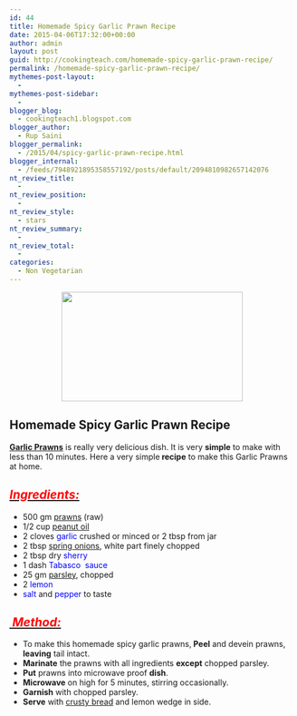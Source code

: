 ```yaml
---
id: 44
title: Homemade Spicy Garlic Prawn Recipe
date: 2015-04-06T17:32:00+00:00
author: admin
layout: post
guid: http://cookingteach.com/homemade-spicy-garlic-prawn-recipe/
permalink: /homemade-spicy-garlic-prawn-recipe/
mythemes-post-layout:
  - 
mythemes-post-sidebar:
  - 
blogger_blog:
  - cookingteach1.blogspot.com
blogger_author:
  - Rup Saini
blogger_permalink:
  - /2015/04/spicy-garlic-prawn-recipe.html
blogger_internal:
  - /feeds/7948921895358557192/posts/default/2094810982657142076
nt_review_title:
  - 
nt_review_position:
  - 
nt_review_style:
  - stars
nt_review_summary:
  - 
nt_review_total:
  - 
categories:
  - Non Vegetarian
---
```

<div style="clear: both; text-align: center;">
</div>

<div style="clear: both; text-align: center;">
  <a style="margin-left: 1em; margin-right: 1em;" href="http://4.bp.blogspot.com/-4I7cRX-2_7k/VSK5RvOa3eI/AAAAAAAAANs/lP0mNHyf078/s1600/CrispyGarlicParsleyPrawns-540.jpg"><img src="http://4.bp.blogspot.com/-4I7cRX-2_7k/VSK5RvOa3eI/AAAAAAAAANs/lP0mNHyf078/s1600/CrispyGarlicParsleyPrawns-540.jpg" alt="" width="320" height="193" border="0" /></a>
</div>

<h2 dir="ltr" style="text-align: left;">
  Homemade Spicy Garlic Prawn Recipe<br /> <b></b>
</h2>

<div dir="ltr" style="text-align: left;">
  <b><a class="zem_slink" title="Chili-Garlic Prawns" href="http://www.williams-sonoma.com/recipe/chili-garlic-prawns.html" target="_blank" rel="williamssonoma">Garlic Prawns</a></b> is really very delicious dish. It is very <b>simple</b> to make with less than 10 minutes. Here a very simple<b> recipe</b> to make this Garlic Prawns at home.</p> 
  
  <h2 style="text-align: left;">
    <b><i><u><span style="color: red;">Ingredients:</span></u></i></b>
  </h2>
  
  <ul style="text-align: left;">
    <li>
      500 gm <span style="color: blue;"><a class="zem_slink" title="Prawn" href="http://en.wikipedia.org/wiki/Prawn" target="_blank" rel="wikipedia">prawns</a></span> (raw)
    </li>
    <li>
      1/2 cup <span style="color: blue;"><a class="zem_slink" title="Peanut oil" href="http://en.wikipedia.org/wiki/Peanut_oil" target="_blank" rel="wikipedia">peanut oil</a></span>
    </li>
    <li>
      2 cloves <span style="color: blue;">garlic</span> crushed or minced or 2 tbsp from jar
    </li>
    <li>
      2 tbsp <span style="color: blue;"><a class="zem_slink" title="Scallion" href="http://en.wikipedia.org/wiki/Scallion" target="_blank" rel="wikipedia">spring onions</a></span>, white part finely chopped
    </li>
    <li>
      2 tbsp dry<span style="color: blue;"> sherry</span>
    </li>
    <li>
      1 dash <span style="color: blue;">Tabasco  sauce</span>
    </li>
    <li>
      25 gm <span style="color: blue;"><a class="zem_slink" title="Parsley" href="http://en.wikipedia.org/wiki/Parsley" target="_blank" rel="wikipedia">parsley</a></span>, chopped
    </li>
    <li>
      2 <span style="color: blue;">lemon</span>
    </li>
    <li>
      <span style="color: blue;">salt</span> and <span style="color: blue;">pepper</span> to taste
    </li>
  </ul>
  
  <h2 style="text-align: left;">
    <b><i><u><span style="color: red;"> Method:</span></u></i></b>
  </h2>
  
  <ul style="text-align: left;">
    <li>
      To make this homemade spicy garlic prawns,<b> Peel</b> and devein prawns,<b> leaving</b> tail intact.
    </li>
    <li>
      <b>Marinate</b> the prawns with all ingredients <b>except</b> chopped parsley.
    </li>
    <li>
      <b>Put</b> prawns into microwave proof <b>dish</b>.
    </li>
    <li>
      <b>Microwave</b> on high for 5 minutes, stirring occasionally.
    </li>
    <li>
      <b>Garnish</b> with chopped parsley.
    </li>
    <li>
      <b>Serve</b> with <a class="zem_slink" title="Bread" href="http://en.wikipedia.org/wiki/Bread" target="_blank" rel="wikipedia">crusty bread</a> and lemon wedge in side.
    </li>
  </ul>
</div>